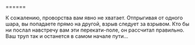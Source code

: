 ======

К сожалению, проворства вам явно не хватает. Отпрыгивая от одного шара, вы попадаете прямо на другой, взрыв следует за взрывом. Кто бы ни послал навстречу вам эти перекати-поле, он рассчитал правильно. Ваш труп так и останется в самом начале пути...

